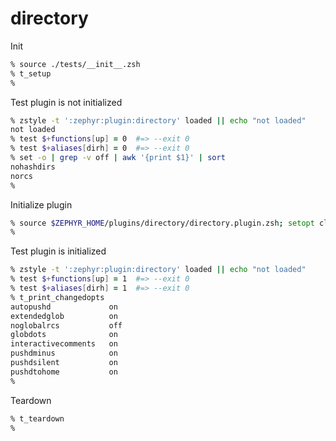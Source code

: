 # directory

Init

```zsh
% source ./tests/__init__.zsh
% t_setup
%
```

Test plugin is not initialized

```zsh
% zstyle -t ':zephyr:plugin:directory' loaded || echo "not loaded"
not loaded
% test $+functions[up] = 0  #=> --exit 0
% test $+aliases[dirh] = 0  #=> --exit 0
% set -o | grep -v off | awk '{print $1}' | sort
nohashdirs
norcs
%
```

Initialize plugin

```zsh
% source $ZEPHYR_HOME/plugins/directory/directory.plugin.zsh; setopt clobber
%
```

Test plugin is initialized

```zsh
% zstyle -t ':zephyr:plugin:directory' loaded || echo "not loaded"
% test $+functions[up] = 1  #=> --exit 0
% test $+aliases[dirh] = 1  #=> --exit 0
% t_print_changedopts
autopushd             on
extendedglob          on
noglobalrcs           off
globdots              on
interactivecomments   on
pushdminus            on
pushdsilent           on
pushdtohome           on
%
```

Teardown

```zsh
% t_teardown
%
```
